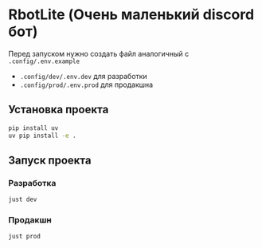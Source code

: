 # RbotLite (Очень маленький discord бот)
Перед запуском нужно создать файл аналогичный с `.config/.env.example`
- `.config/dev/.env.dev` для разработки
- `.config/prod/.env.prod` для продакшна

## Установка проекта

```cmd
pip install uv
uv pip install -e .
```

## Запуск проекта

### Разработка
```cmd
just dev
```

### Продакшн
```cmd
just prod
```
